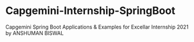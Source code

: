 # Capgemini-Internship-SpringBoot
Capgemini Spring Boot Applications &amp; Examples for Excellar Internship 2021 by ANSHUMAN BISWAL
